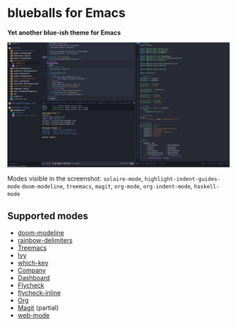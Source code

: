 # blueballs for Emacs

**Yet another blue-ish theme for Emacs**

![Screenshot](screenshot.png)

Modes visible in the screenshot: `solaire-mode`, `highlight-indent-guides-mode` `doom-modeline`, `treemacs`, `magit`, `org-mode`, `org-indent-mode`, `haskell-mode`

## Supported modes
- [doom-modeline](https://github.com/seagle0128/doom-modeline)
- [rainbow-delimiters](https://github.com/Fanael/rainbow-delimiters)
- [Treemacs](https://github.com/Alexander-Miller/treemacs)
- [Ivy](https://github.com/abo-abo/swiper)
- [which-key](https://github.com/justbur/emacs-which-key)
- [Company](http://company-mode.github.io/)
- [Dashboard](https://github.com/emacs-dashboard/emacs-dashboard)
- [Flycheck](https://www.flycheck.org/en/latest/)
- [flycheck-inline](https://github.com/flycheck/flycheck-inline)
- [Org](https://orgmode.org/)
- [Magit](https://magit.vc/) (partial)
- [web-mode](https://web-mode.org/)

